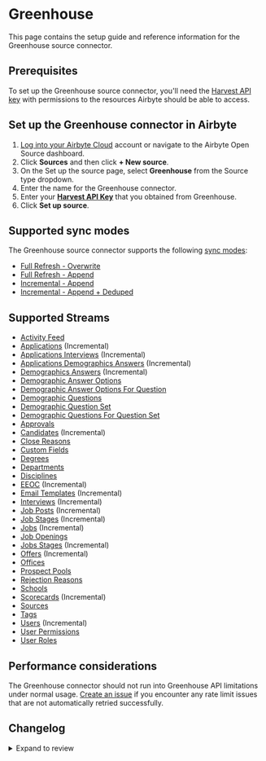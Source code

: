 # Greenhouse

This page contains the setup guide and reference information for the Greenhouse source connector.

## Prerequisites

To set up the Greenhouse source connector, you'll need the [Harvest API key](https://developers.greenhouse.io/harvest.html#authentication) with permissions to the resources Airbyte should be able to access.

## Set up the Greenhouse connector in Airbyte

1. [Log into your Airbyte Cloud](https://cloud.airbyte.com/workspaces) account or navigate to the Airbyte Open Source dashboard.
2. Click **Sources** and then click **+ New source**.
3. On the Set up the source page, select **Greenhouse** from the Source type dropdown.
4. Enter the name for the Greenhouse connector.
5. Enter your [**Harvest API Key**](https://developers.greenhouse.io/harvest.html#authentication) that you obtained from Greenhouse.
6. Click **Set up source**.

## Supported sync modes

The Greenhouse source connector supports the following [sync modes](https://docs.airbyte.com/cloud/core-concepts#connection-sync-modes):

- [Full Refresh - Overwrite](https://docs.airbyte.com/understanding-airbyte/connections/full-refresh-overwrite/)
- [Full Refresh - Append](https://docs.airbyte.com/understanding-airbyte/connections/full-refresh-append)
- [Incremental - Append](https://docs.airbyte.com/understanding-airbyte/connections/incremental-append)
- [Incremental - Append + Deduped](https://docs.airbyte.com/understanding-airbyte/connections/incremental-append-deduped)

## Supported Streams

- [Activity Feed](https://developers.greenhouse.io/harvest.html#get-retrieve-activity-feed)
- [Applications](https://developers.greenhouse.io/harvest.html#get-list-applications) \(Incremental\)
- [Applications Interviews](https://developers.greenhouse.io/harvest.html#get-list-scheduled-interviews-for-application) \(Incremental\)
- [Applications Demographics Answers](https://developers.greenhouse.io/harvest.html#get-list-demographic-answers-for-application) \(Incremental\)
- [Demographics Answers](https://developers.greenhouse.io/harvest.html#get-list-demographic-answers) \(Incremental\)
- [Demographic Answer Options](https://developers.greenhouse.io/harvest.html#get-list-demographic-answer-options)
- [Demographic Answer Options For Question](https://developers.greenhouse.io/harvest.html#get-list-demographic-answer-options-for-demographic-question)
- [Demographic Questions](https://developers.greenhouse.io/harvest.html#get-list-demographic-questions)
- [Demographic Question Set](https://developers.greenhouse.io/harvest.html#get-list-demographic-question-sets)
- [Demographic Questions For Question Set](https://developers.greenhouse.io/harvest.html#get-list-demographic-questions-for-demographic-question-set)
- [Approvals](https://developers.greenhouse.io/harvest.html#get-list-approvals-for-job)
- [Candidates](https://developers.greenhouse.io/harvest.html#get-list-candidates) \(Incremental\)
- [Close Reasons](https://developers.greenhouse.io/harvest.html#get-list-close-reasons)
- [Custom Fields](https://developers.greenhouse.io/harvest.html#get-list-custom-fields)
- [Degrees](https://developers.greenhouse.io/harvest.html#get-list-degrees)
- [Departments](https://developers.greenhouse.io/harvest.html#get-list-departments)
- [Disciplines](https://developers.greenhouse.io/harvest.html#get-list-approvals-for-job)
- [EEOC](https://developers.greenhouse.io/harvest.html#get-list-eeoc) \(Incremental\)
- [Email Templates](https://developers.greenhouse.io/harvest.html#get-list-email-templates) \(Incremental\)
- [Interviews](https://developers.greenhouse.io/harvest.html#get-list-scheduled-interviews) \(Incremental\)
- [Job Posts](https://developers.greenhouse.io/harvest.html#get-list-job-posts) \(Incremental\)
- [Job Stages](https://developers.greenhouse.io/harvest.html#get-list-job-stages) \(Incremental\)
- [Jobs](https://developers.greenhouse.io/harvest.html#get-list-jobs) \(Incremental\)
- [Job Openings](https://developers.greenhouse.io/harvest.html#get-list-job-openings)
- [Jobs Stages](https://developers.greenhouse.io/harvest.html#get-list-job-stages-for-job) \(Incremental\)
- [Offers](https://developers.greenhouse.io/harvest.html#get-list-offers) \(Incremental\)
- [Offices](https://developers.greenhouse.io/harvest.html#get-list-offices)
- [Prospect Pools](https://developers.greenhouse.io/harvest.html#get-list-prospect-pools)
- [Rejection Reasons](https://developers.greenhouse.io/harvest.html#get-list-rejection-reasons)
- [Schools](https://developers.greenhouse.io/harvest.html#get-list-schools)
- [Scorecards](https://developers.greenhouse.io/harvest.html#get-list-scorecards) \(Incremental\)
- [Sources](https://developers.greenhouse.io/harvest.html#get-list-sources)
- [Tags](https://developers.greenhouse.io/harvest.html#get-list-candidate-tags)
- [Users](https://developers.greenhouse.io/harvest.html#get-list-users) \(Incremental\)
- [User Permissions](https://developers.greenhouse.io/harvest.html#get-list-job-permissions)
- [User Roles](https://developers.greenhouse.io/harvest.html#the-user-role-object)

## Performance considerations

The Greenhouse connector should not run into Greenhouse API limitations under normal usage. [Create an issue](https://github.com/airbytehq/airbyte/issues) if you encounter any rate limit issues that are not automatically retried successfully.

## Changelog

<details>
  <summary>Expand to review</summary>

| Version | Date       | Pull Request                                             | Subject                                                                                                                                                                |
|:--------|:-----------|:---------------------------------------------------------|:-----------------------------------------------------------------------------------------------------------------------------------------------------------------------|
| 0.6.0   | 2025-02-27 | [54702](https://github.com/airbytehq/airbyte/pull/54702) | Update to latest airbyte-cdk, remove custom cursors.                                                                                                                   |
| 0.5.32  | 2025-02-01 | [52724](https://github.com/airbytehq/airbyte/pull/52724) | Update dependencies                                                                                                                                                    |
| 0.5.31  | 2025-01-25 | [51842](https://github.com/airbytehq/airbyte/pull/51842) | Update dependencies                                                                                                                                                    |
| 0.5.30  | 2025-01-11 | [51214](https://github.com/airbytehq/airbyte/pull/51214) | Update dependencies                                                                                                                                                    |
| 0.5.29  | 2024-12-28 | [50632](https://github.com/airbytehq/airbyte/pull/50632) | Update dependencies                                                                                                                                                    |
| 0.5.28  | 2024-12-21 | [50109](https://github.com/airbytehq/airbyte/pull/50109) | Update dependencies                                                                                                                                                    |
| 0.5.27  | 2024-12-14 | [49248](https://github.com/airbytehq/airbyte/pull/49248) | Starting with this version, the Docker image is now rootless. Please note that this and future versions will not be compatible with Airbyte versions earlier than 0.64 |
| 0.5.26  | 2024-12-12 | [48996](https://github.com/airbytehq/airbyte/pull/48996) | Update dependencies                                                                                                                                                    |
| 0.5.25  | 2024-10-29 | [47110](https://github.com/airbytehq/airbyte/pull/47110) | Update dependencies                                                                                                                                                    |
| 0.5.24  | 2024-10-23 | [47306](https://github.com/airbytehq/airbyte/pull/47306) | Add 'job_post_id' to applications stream scehma                                                                                                                        |
| 0.5.23  | 2024-10-12 | [46828](https://github.com/airbytehq/airbyte/pull/46828) | Update dependencies                                                                                                                                                    |
| 0.5.22  | 2024-10-05 | [46506](https://github.com/airbytehq/airbyte/pull/46506) | Update dependencies                                                                                                                                                    |
| 0.5.21  | 2024-09-28 | [46159](https://github.com/airbytehq/airbyte/pull/46159) | Update dependencies                                                                                                                                                    |
| 0.5.20  | 2024-09-21 | [45834](https://github.com/airbytehq/airbyte/pull/45834) | Update dependencies                                                                                                                                                    |
| 0.5.19  | 2024-09-17 | [45625](https://github.com/airbytehq/airbyte/pull/45625) | Change check stream                                                                                                                                                    |
| 0.5.18  | 2024-09-14 | [45476](https://github.com/airbytehq/airbyte/pull/45476) | Update dependencies                                                                                                                                                    |
| 0.5.17  | 2024-09-07 | [45229](https://github.com/airbytehq/airbyte/pull/45229) | Update dependencies                                                                                                                                                    |
| 0.5.16  | 2024-08-31 | [44755](https://github.com/airbytehq/airbyte/pull/44755) | Update dependencies                                                                                                                                                    |
| 0.5.15  | 2024-08-17 | [44246](https://github.com/airbytehq/airbyte/pull/44246) | Update dependencies                                                                                                                                                    |
| 0.5.14  | 2024-08-10 | [43595](https://github.com/airbytehq/airbyte/pull/43595) | Update dependencies                                                                                                                                                    |
| 0.5.13  | 2024-08-03 | [43160](https://github.com/airbytehq/airbyte/pull/43160) | Update dependencies                                                                                                                                                    |
| 0.5.12  | 2024-07-27 | [42816](https://github.com/airbytehq/airbyte/pull/42816) | Update dependencies                                                                                                                                                    |
| 0.5.11  | 2024-07-20 | [42240](https://github.com/airbytehq/airbyte/pull/42240) | Update dependencies                                                                                                                                                    |
| 0.5.10  | 2024-07-13 | [41787](https://github.com/airbytehq/airbyte/pull/41787) | Update dependencies                                                                                                                                                    |
| 0.5.9   | 2024-07-10 | [41215](https://github.com/airbytehq/airbyte/pull/41215) | Update dependencies                                                                                                                                                    |
| 0.5.8   | 2024-07-10 | [39601](https://github.com/airbytehq/airbyte/pull/39601) | Move spec to manifest, fix readme                                                                                                                                      |
| 0.5.7   | 2024-07-06 | [40882](https://github.com/airbytehq/airbyte/pull/40882) | Update dependencies                                                                                                                                                    |
| 0.5.6   | 2024-06-25 | [40451](https://github.com/airbytehq/airbyte/pull/40451) | Update dependencies                                                                                                                                                    |
| 0.5.5   | 2024-06-22 | [39968](https://github.com/airbytehq/airbyte/pull/39968) | Update dependencies                                                                                                                                                    |
| 0.5.4   | 2024-06-06 | [39247](https://github.com/airbytehq/airbyte/pull/39247) | [autopull] Upgrade base image to v1.2.2                                                                                                                                |
| 0.5.3   | 2024-04-19 | [36640](https://github.com/airbytehq/airbyte/pull/36640) | Updating to 0.80.0 CDK                                                                                                                                                 |
| 0.5.2   | 2024-04-12 | [36640](https://github.com/airbytehq/airbyte/pull/36640) | schema descriptions                                                                                                                                                    |
| 0.5.1   | 2024-03-12 | [35988](https://github.com/airbytehq/airbyte/pull/35988) | Unpin CDK version                                                                                                                                                      |
| 0.5.0   | 2024-02-20 | [35465](https://github.com/airbytehq/airbyte/pull/35465) | Per-error reporting and continue sync on stream failures                                                                                                               |
| 0.4.5   | 2024-02-09 | [35077](https://github.com/airbytehq/airbyte/pull/35077) | Manage dependencies with Poetry.                                                                                                                                       |
| 0.4.4   | 2023-11-29 | [32397](https://github.com/airbytehq/airbyte/pull/32397) | Increase test coverage and migrate to base image                                                                                                                       |
| 0.4.3   | 2023-09-20 | [30648](https://github.com/airbytehq/airbyte/pull/30648) | Update candidates.json                                                                                                                                                 |
| 0.4.2   | 2023-08-02 | [28969](https://github.com/airbytehq/airbyte/pull/28969) | Update CDK version                                                                                                                                                     |
| 0.4.1   | 2023-06-28 | [27773](https://github.com/airbytehq/airbyte/pull/27773) | Update following state breaking changes                                                                                                                                |
| 0.4.0   | 2023-04-26 | [25332](https://github.com/airbytehq/airbyte/pull/25332) | Add new streams: `ActivityFeed`, `Approvals`, `Disciplines`, `Eeoc`, `EmailTemplates`, `Offices`, `ProspectPools`, `Schools`, `Tags`, `UserPermissions`, `UserRoles`   |
| 0.3.1   | 2023-03-06 | [23231](https://github.com/airbytehq/airbyte/pull/23231) | Publish using low-code CDK Beta version                                                                                                                                |
| 0.3.0   | 2022-10-19 | [18154](https://github.com/airbytehq/airbyte/pull/18154) | Extend `Users` stream schema                                                                                                                                           |
| 0.2.11  | 2022-09-27 | [17239](https://github.com/airbytehq/airbyte/pull/17239) | Always install the latest version of Airbyte CDK                                                                                                                       |
| 0.2.10  | 2022-09-05 | [16338](https://github.com/airbytehq/airbyte/pull/16338) | Implement incremental syncs & fix SATs                                                                                                                                 |
| 0.2.9   | 2022-08-22 | [15800](https://github.com/airbytehq/airbyte/pull/15800) | Bugfix to allow reading sentry.yaml and schemas at runtime                                                                                                             |
| 0.2.8   | 2022-08-10 | [15344](https://github.com/airbytehq/airbyte/pull/15344) | Migrate connector to config-based framework                                                                                                                            |
| 0.2.7   | 2022-04-15 | [11941](https://github.com/airbytehq/airbyte/pull/11941) | Correct Schema data type for Applications, Candidates, Scorecards and Users                                                                                            |
| 0.2.6   | 2021-11-08 | [7607](https://github.com/airbytehq/airbyte/pull/7607)   | Implement demographics streams support. Update SAT for demographics streams                                                                                            |
| 0.2.5   | 2021-09-22 | [6377](https://github.com/airbytehq/airbyte/pull/6377)   | Refactor the connector to use CDK. Implement additional stream support                                                                                                 |
| 0.2.4   | 2021-09-15 | [6238](https://github.com/airbytehq/airbyte/pull/6238)   | Add identification of accessible streams for API keys with limited permissions                                                                                         |

</details>
